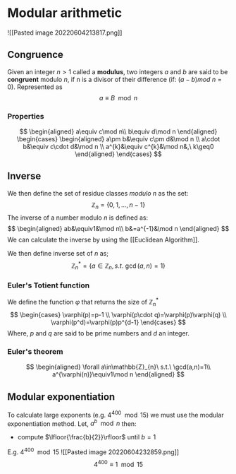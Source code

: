 # Modular arithmetic
![[Pasted image 20220604213817.png]]

## Congruence
Given an integer $n>1$ called a **modulus**, two integers *a* and *b* are said to be **congruent** modulo *n*, if n is a divisor of their difference (if: $(a-b) mod\ n=0$). Represented as
$$
a\equiv B\mod n
$$
### Properties
$$
\begin{aligned}
a\equiv c\mod n\\
b\equiv d\mod n
\end{aligned}
\begin{cases} 
\begin{aligned} 
a\pm b&\equiv c\pm d&\mod n \\
a\cdot b&\equiv c\cdot d&\mod n \\
a^{k}&\equiv c^{k}&\mod n&,\ k\geq0
\end{aligned}
\end{cases}
$$
## Inverse
We then define the set of residue classes *modulo* *n* as the set:
$$
\mathbb{Z}_{n}=\{0,1,\dots,n-1\} 
$$
The inverse of a number modulo *n* is defined as:
$$
\begin{aligned}
ab&\equiv1&\mod n\\
b&=a^{-1}&\mod n
\end{aligned}
$$
We can calculate the inverse by using the [[Euclidean Algorithm]].

We then define inverse  set of *n* as;
$$
\mathbb{Z}^{*}_{n}=\{a\in\mathbb{Z}_{n}, s.t.\ \gcd(a,n)=1\}
$$

### Euler's Totient function
We define the function $\varphi$ that returns the size of $\mathbb{Z}^{*}_{n}$ 
$$
\begin{cases}
\varphi(p)=p-1 \\
\varphi(p\cdot q)=\varphi(p)\varphi(q) \\
\varphi(p^d)=\varphi(p)p^{d-1}
\end{cases}
$$
Where, $p$ and $q$ are said to be prime numbers and $d$ an integer.

### Euler's theorem
$$
\begin{aligned}
\forall a\in\mathbb{Z}_{n}\ s.t.\ \gcd(a,n)=1\\
a^{\varphi(n)}\equiv1\mod n
\end{aligned}
$$
## Modular exponentiation

To calculate large exponents (e.g. $4^{400}\mod 15$) we must use the modular exponentiation method.
Let, $a^{b}\mod n$ then:
* compute $\lfloor{\frac{b}{2}}\rfloor$ until $b=1$

E.g. $4^{400}\mod 15$
![[Pasted image 20220604232859.png]]
$$4^{400}\equiv 1\mod 15$$
